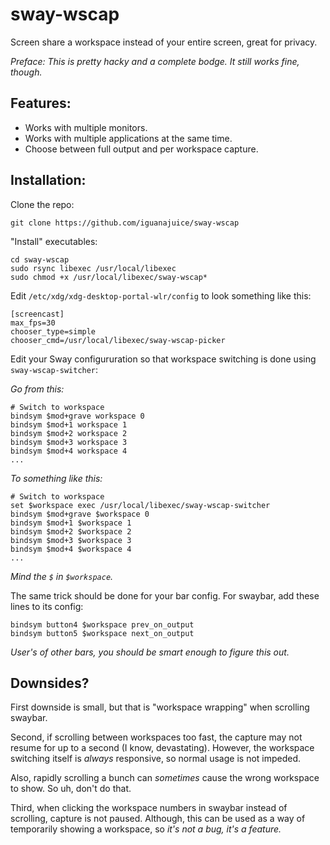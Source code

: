 # sway-wscap

Screen share a workspace instead of your entire screen, great for privacy.

*Preface: This is pretty hacky and a complete bodge. It still works fine, though.*

## Features:

* Works with multiple monitors.
* Works with multiple applications at the same time.
* Choose between full output and per workspace capture.

## Installation:

Clone the repo:
```
git clone https://github.com/iguanajuice/sway-wscap
```

"Install" executables:
```
cd sway-wscap
sudo rsync libexec /usr/local/libexec
sudo chmod +x /usr/local/libexec/sway-wscap*
```

Edit `/etc/xdg/xdg-desktop-portal-wlr/config` to look something like this:
```
[screencast]
max_fps=30
chooser_type=simple
chooser_cmd=/usr/local/libexec/sway-wscap-picker
```

Edit your Sway configururation so that workspace switching is done using `sway-wscap-switcher`:

*Go from this:*
```
# Switch to workspace
bindsym $mod+grave workspace 0
bindsym $mod+1 workspace 1
bindsym $mod+2 workspace 2
bindsym $mod+3 workspace 3
bindsym $mod+4 workspace 4
...
```
*To something like this:*
```
# Switch to workspace
set $workspace exec /usr/local/libexec/sway-wscap-switcher
bindsym $mod+grave $workspace 0
bindsym $mod+1 $workspace 1
bindsym $mod+2 $workspace 2
bindsym $mod+3 $workspace 3
bindsym $mod+4 $workspace 4
...
```
*Mind the `$` in `$workspace`.*

The same trick should be done for your bar config. For swaybar, add these lines to its config:
```
bindsym button4 $workspace prev_on_output
bindsym button5 $workspace next_on_output
```
*User's of other bars, you should be smart enough to figure this out.*

## Downsides?

First downside is small, but that is "workspace wrapping" when scrolling swaybar.

Second, if scrolling between workspaces too fast, the capture may not resume for up to a second (I know, devastating). 
However, the workspace switching itself is *always* responsive, so normal usage is not impeded.

Also, rapidly scrolling a bunch can *sometimes* cause the wrong workspace to show. So uh, don't do that.

Third, when clicking the workspace numbers in swaybar instead of scrolling, capture is not paused.
Although, this can be used as a way of temporarily showing a workspace, so *it's not a bug, it's a feature.* 
